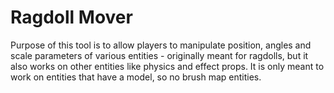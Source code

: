 Ragdoll Mover
================
Purpose of this tool is to allow players to manipulate position, angles and scale parameters of various entities - originally meant for ragdolls, but it also works on other entities like physics and effect props.
It is only meant to work on entities that have a model, so no brush map entities.
